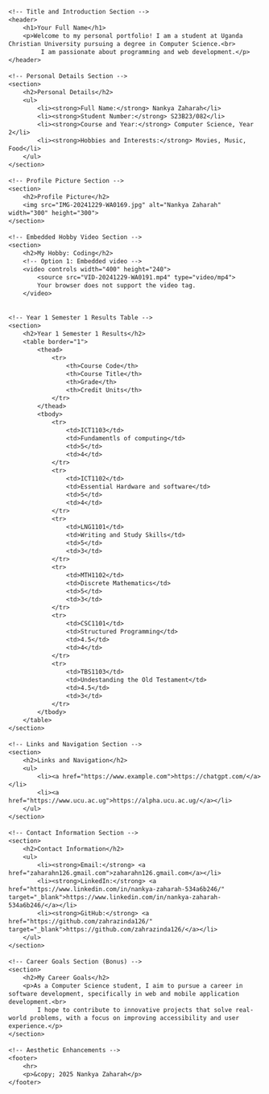 <!DOCTYPE html>
<html lang="en">
<head>
    <meta charset="UTF-8">
    <meta name="viewport" content="width=device-width, initial-scale=1.0">
    <title>Your Name's Portfolio</title>
</head>
<body>

    <!-- Title and Introduction Section -->
    <header>
        <h1>Your Full Name</h1>
        <p>Welcome to my personal portfolio! I am a student at Uganda Christian University pursuing a degree in Computer Science.<br>
             I am passionate about programming and web development.</p>
    </header>

    <!-- Personal Details Section -->
    <section>
        <h2>Personal Details</h2>
        <ul>
            <li><strong>Full Name:</strong> Nankya Zaharah</li>
            <li><strong>Student Number:</strong> S23B23/082</li>
            <li><strong>Course and Year:</strong> Computer Science, Year 2</li>
            <li><strong>Hobbies and Interests:</strong> Movies, Music, Food</li>
        </ul>
    </section>

    <!-- Profile Picture Section -->
    <section>
        <h2>Profile Picture</h2>
        <img src="IMG-20241229-WA0169.jpg" alt="Nankya Zaharah" width="300" height="300">
    </section>

    <!-- Embedded Hobby Video Section -->
    <section>
        <h2>My Hobby: Coding</h2>
        <!-- Option 1: Embedded video -->
        <video controls width="400" height="240">
            <source src="VID-20241229-WA0191.mp4" type="video/mp4">
            Your browser does not support the video tag.
        </video>
        
       
    <!-- Year 1 Semester 1 Results Table -->
    <section>
        <h2>Year 1 Semester 1 Results</h2>
        <table border="1">
            <thead>
                <tr>
                    <th>Course Code</th>
                    <th>Course Title</th>
                    <th>Grade</th>
                    <th>Credit Units</th>
                </tr>
            </thead>
            <tbody>
                <tr>
                    <td>ICT1103</td>
                    <td>Fundamentls of computing</td>
                    <td>5</td>
                    <td>4</td>
                </tr>
                <tr>
                    <td>ICT1102</td>
                    <td>Essential Hardware and software</td>
                    <td>5</td>
                    <td>4</td>
                </tr>
                <tr>
                    <td>LNG1101</td>
                    <td>Writing and Study Skills</td>
                    <td>5</td>
                    <td>3</td>
                </tr>
                <tr>
                    <td>MTH1102</td>
                    <td>Discrete Mathematics</td>
                    <td>5</td>
                    <td>3</td>
                </tr>
                <tr>
                    <td>CSC1101</td>
                    <td>Structured Programming</td>
                    <td>4.5</td>
                    <td>4</td>
                </tr>
                <tr>
                    <td>TBS1103</td>
                    <td>Undestanding the Old Testament</td>
                    <td>4.5</td>
                    <td>3</td>
                </tr>
            </tbody>
        </table>
    </section>

    <!-- Links and Navigation Section -->
    <section>
        <h2>Links and Navigation</h2>
        <ul>
            <li><a href="https://www.example.com">https://chatgpt.com/</a></li>
            <li><a href="https://www.ucu.ac.ug">https://alpha.ucu.ac.ug/</a></li>
        </ul>
    </section>

    <!-- Contact Information Section -->
    <section>
        <h2>Contact Information</h2>
        <ul>
            <li><strong>Email:</strong> <a href="zaharahn126.gmail.com">zaharahn126.gmail.com</a></li>
            <li><strong>LinkedIn:</strong> <a href="https://www.linkedin.com/in/nankya-zaharah-534a6b246/" target="_blank">https://www.linkedin.com/in/nankya-zaharah-534a6b246/</a></li>
            <li><strong>GitHub:</strong> <a href="https://github.com/zahrazinda126/" target="_blank">https://github.com/zahrazinda126/</a></li>
        </ul>
    </section>

    <!-- Career Goals Section (Bonus) -->
    <section>
        <h2>My Career Goals</h2>
        <p>As a Computer Science student, I aim to pursue a career in software development, specifically in web and mobile application development.<br>
            I hope to contribute to innovative projects that solve real-world problems, with a focus on improving accessibility and user experience.</p>
    </section>

    <!-- Aesthetic Enhancements -->
    <footer>
        <hr>
        <p>&copy; 2025 Nankya Zaharah</p>
    </footer>

</body>
</html>
